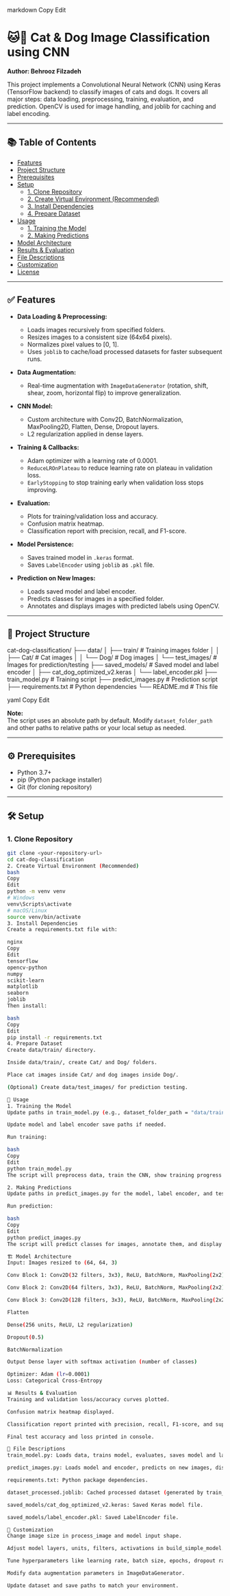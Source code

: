
markdown
Copy
Edit
# 🐱🐶 Cat & Dog Image Classification using CNN  
**Author: Behrooz Filzadeh**

This project implements a Convolutional Neural Network (CNN) using Keras (TensorFlow backend) to classify images of cats and dogs. It covers all major steps: data loading, preprocessing, training, evaluation, and prediction. OpenCV is used for image handling, and joblib for caching and label encoding.

---

## 📚 Table of Contents

- [Features](#features)  
- [Project Structure](#project-structure)  
- [Prerequisites](#prerequisites)  
- [Setup](#setup)  
  - [1. Clone Repository](#1-clone-repository)  
  - [2. Create Virtual Environment (Recommended)](#2-create-virtual-environment-recommended)  
  - [3. Install Dependencies](#3-install-dependencies)  
  - [4. Prepare Dataset](#4-prepare-dataset)  
- [Usage](#usage)  
  - [1. Training the Model](#1-training-the-model)  
  - [2. Making Predictions](#2-making-predictions)  
- [Model Architecture](#model-architecture)  
- [Results & Evaluation](#results--evaluation)  
- [File Descriptions](#file-descriptions)  
- [Customization](#customization)  
- [License](#license)  

---

## ✅ Features

- **Data Loading & Preprocessing:**  
  - Loads images recursively from specified folders.  
  - Resizes images to a consistent size (64x64 pixels).  
  - Normalizes pixel values to [0, 1].  
  - Uses `joblib` to cache/load processed datasets for faster subsequent runs.

- **Data Augmentation:**  
  - Real-time augmentation with `ImageDataGenerator` (rotation, shift, shear, zoom, horizontal flip) to improve generalization.

- **CNN Model:**  
  - Custom architecture with Conv2D, BatchNormalization, MaxPooling2D, Flatten, Dense, Dropout layers.  
  - L2 regularization applied in dense layers.

- **Training & Callbacks:**  
  - Adam optimizer with a learning rate of 0.0001.  
  - `ReduceLROnPlateau` to reduce learning rate on plateau in validation loss.  
  - `EarlyStopping` to stop training early when validation loss stops improving.

- **Evaluation:**  
  - Plots for training/validation loss and accuracy.  
  - Confusion matrix heatmap.  
  - Classification report with precision, recall, and F1-score.

- **Model Persistence:**  
  - Saves trained model in `.keras` format.  
  - Saves `LabelEncoder` using `joblib` as `.pkl` file.

- **Prediction on New Images:**  
  - Loads saved model and label encoder.  
  - Predicts classes for images in a specified folder.  
  - Annotates and displays images with predicted labels using OpenCV.

---

## 📁 Project Structure

cat-dog-classification/
├── data/
│ ├── train/ # Training images folder
│ │ ├── Cat/ # Cat images
│ │ └── Dog/ # Dog images
│ └── test_images/ # Images for prediction/testing
├── saved_models/ # Saved model and label encoder
│ ├── cat_dog_optimized_v2.keras
│ └── label_encoder.pkl
├── train_model.py # Training script
├── predict_images.py # Prediction script
├── requirements.txt # Python dependencies
└── README.md # This file

yaml
Copy
Edit

**Note:**  
The script uses an absolute path by default. Modify `dataset_folder_path` and other paths to relative paths or your local setup as needed.

---

## ⚙️ Prerequisites

- Python 3.7+  
- pip (Python package installer)  
- Git (for cloning repository)

---

## 🛠 Setup

### 1. Clone Repository

```bash
git clone <your-repository-url>
cd cat-dog-classification
2. Create Virtual Environment (Recommended)
bash
Copy
Edit
python -m venv venv
# Windows
venv\Scripts\activate
# macOS/Linux
source venv/bin/activate
3. Install Dependencies
Create a requirements.txt file with:

nginx
Copy
Edit
tensorflow
opencv-python
numpy
scikit-learn
matplotlib
seaborn
joblib
Then install:

bash
Copy
Edit
pip install -r requirements.txt
4. Prepare Dataset
Create data/train/ directory.

Inside data/train/, create Cat/ and Dog/ folders.

Place cat images inside Cat/ and dog images inside Dog/.

(Optional) Create data/test_images/ for prediction testing.

🚀 Usage
1. Training the Model
Update paths in train_model.py (e.g., dataset_folder_path = "data/train").

Update model and label encoder save paths if needed.

Run training:

bash
Copy
Edit
python train_model.py
The script will preprocess data, train the CNN, show training progress and plots, and save the model and label encoder.

2. Making Predictions
Update paths in predict_images.py for the model, label encoder, and test images folder.

Run prediction:

bash
Copy
Edit
python predict_images.py
The script will predict classes for images, annotate them, and display one by one.

🏗 Model Architecture
Input: Images resized to (64, 64, 3)

Conv Block 1: Conv2D(32 filters, 3x3), ReLU, BatchNorm, MaxPooling(2x2)

Conv Block 2: Conv2D(64 filters, 3x3), ReLU, BatchNorm, MaxPooling(2x2)

Conv Block 3: Conv2D(128 filters, 3x3), ReLU, BatchNorm, MaxPooling(2x2)

Flatten

Dense(256 units, ReLU, L2 regularization)

Dropout(0.5)

BatchNormalization

Output Dense layer with softmax activation (number of classes)

Optimizer: Adam (lr=0.0001)
Loss: Categorical Cross-Entropy

📊 Results & Evaluation
Training and validation loss/accuracy curves plotted.

Confusion matrix heatmap displayed.

Classification report printed with precision, recall, F1-score, and support.

Final test accuracy and loss printed in console.

📂 File Descriptions
train_model.py: Loads data, trains model, evaluates, saves model and label encoder.

predict_images.py: Loads model and encoder, predicts on new images, displays results.

requirements.txt: Python package dependencies.

dataset_processed.joblib: Cached processed dataset (generated by train_model.py).

saved_models/cat_dog_optimized_v2.keras: Saved Keras model file.

saved_models/label_encoder.pkl: Saved LabelEncoder file.

🎨 Customization
Change image size in process_image and model input shape.

Adjust model layers, units, filters, activations in build_simple_model.

Tune hyperparameters like learning rate, batch size, epochs, dropout rate, regularization strength.

Modify data augmentation parameters in ImageDataGenerator.

Update dataset and save paths to match your environment.


